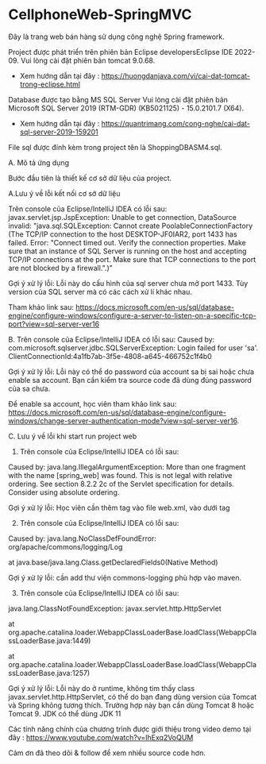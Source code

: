 # CellphoneWeb-SpringMVC

Đây là trang web bán hàng sử dụng công nghệ Spring framework.

Project được phát triển trên phiên bản Eclipse developersEclipse IDE 2022-09. Vui lòng cài đặt phiên bản tomcat 9.0.68. 
- Xem hướng dẫn tại đây : https://huongdanjava.com/vi/cai-dat-tomcat-trong-eclipse.html

Database được tạo bằng MS SQL Server Vui lòng cài đặt phiên bản Microsoft SQL Server 2019 (RTM-GDR) (KB5021125) - 15.0.2101.7 (X64). 
- Xem hướng dẫn tại đây : https://quantrimang.com/cong-nghe/cai-dat-sql-server-2019-159201

File sql được đính kèm trong project tên là ShoppingDBASM4.sql.

A. Mô tả ứng dụng

Bước đầu tiên là thiết kế cơ sở dữ liệu của project.

A.Lưu ý về lỗi kết nối cơ sở dữ liệu

Trên console của Eclipse/IntelliJ IDEA có lỗi sau:
javax.servlet.jsp.JspException: Unable to get connection, DataSource invalid: "java.sql.SQLException: Cannot create PoolableConnectionFactory (The TCP/IP connection to the host DESKTOP-JF0IAR2, port 1433 has failed. Error: "Connect timed out. Verify the connection properties. Make sure that an instance of SQL Server is running on the host and accepting TCP/IP connections at the port. Make sure that TCP connections to the port are not blocked by a firewall.".)"

Gợi ý xử lý lỗi: Lỗi này do cấu hình của sql server chưa mở port 1433. Tùy version của SQL server mà có các cách xử lí khác nhau.

Tham khảo link sau: https://docs.microsoft.com/en-us/sql/database-engine/configure-windows/configure-a-server-to-listen-on-a-specific-tcp-port?view=sql-server-ver16

B. Trên console của Eclipse/IntelliJ IDEA có lỗi sau:
Caused by: com.microsoft.sqlserver.jdbc.SQLServerException: Login failed for user 'sa'. ClientConnectionId:4a1fb7ab-3f5e-4808-a645-466752c1f4b0

Gợi ý xử lý lỗi: Lỗi này có thể do password của account sa bị sai hoặc chưa enable sa account. Bạn cần kiểm tra source code đã dùng đúng password của sa chưa.

Để enable sa account, học viên tham khảo link sau: 
https://docs.microsoft.com/en-us/sql/database-engine/configure-windows/change-server-authentication-mode?view=sql-server-ver16.

C. Lưu ý về lỗi khi start run project web

1. Trên console của Eclipse/IntelliJ IDEA có lỗi sau:

Caused by: java.lang.IllegalArgumentException: More than one fragment with the name [spring_web] was found. 
This is not legal with relative ordering. See section 8.2.2 2c of the Servlet specification for details. Consider using absolute ordering.

Gợi ý xử lý lỗi: Học viên cần thêm <absolute-ordering /> tag vào file web.xml, vào dưới  <display-name> tag

2. Trên console của Eclipse/IntelliJ IDEA có lỗi sau:

Caused by: java.lang.NoClassDefFoundError: org/apache/commons/logging/Log

at java.base/java.lang.Class.getDeclaredFields0(Native Method)

Gợi ý xử lý lỗi: cần add thư viện commons-logging phù hợp vào maven.

3. Trên console của Eclipse/IntelliJ IDEA có lỗi sau:

java.lang.ClassNotFoundException: javax.servlet.http.HttpServlet

at org.apache.catalina.loader.WebappClassLoaderBase.loadClass(WebappClassLoaderBase.java:1449)

at org.apache.catalina.loader.WebappClassLoaderBase.loadClass(WebappClassLoaderBase.java:1257)

Gợi ý xử lý lỗi: Lỗi này do ở runtime, không tim thấy class javax.servlet.http.HttpServlet, 
có thể do bạn đang dùng version của Tomcat và Spring không tương thích. 
Trường hợp này bạn cần dùng Tomcat 8 hoặc Tomcat 9. JDK có thể dùng JDK 11

Các tính năng chính của chương trình được giới thiệu trong video demo tại đây : https://www.youtube.com/watch?v=IhExq2VoQUM

Cảm ơn đã theo dõi & follow để xem nhiều source code hơn.
